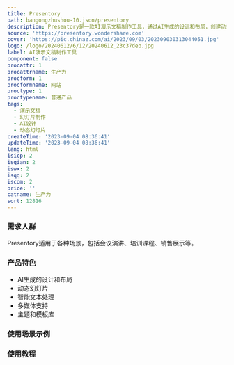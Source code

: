 ```yaml
---
title: Presentory
path: bangongzhushou-10.json/presentory
description: Presentory是一款AI演示文稿制作工具，通过AI生成的设计和布局，创建动态幻灯片，提升您的内容。
source: 'https://presentory.wondershare.com'
cover: 'https://pic.chinaz.com/ai/2023/09/03/202309030313044051.jpg'
logo: /logo/20240612/6/12/20240612_23c37deb.jpg
label: AI演示文稿制作工具
component: false
procattr: 1
procattrname: 生产力
procform: 1
procformname: 网站
proctype: 1
proctypename: 普通产品
tags:
  - 演示文稿
  - 幻灯片制作
  - AI设计
  - 动态幻灯片
createTime: '2023-09-04 08:36:41'
updateTime: '2023-09-04 08:36:41'
lang: html
isicp: 2
isqian: 2
iswx: 2
isqq: 2
iscom: 2
price: ''
catname: 生产力
sort: 12816
---
```




### 需求人群
Presentory适用于各种场景，包括会议演讲、培训课程、销售展示等。

### 产品特色
- AI生成的设计和布局
- 动态幻灯片
- 智能文本处理
- 多媒体支持
- 主题和模板库

### 使用场景示例


### 使用教程


  
